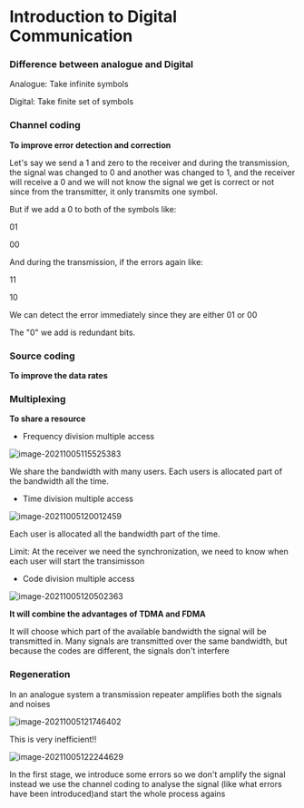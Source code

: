 # Introduction to Digital Communication

### Difference between analogue and Digital

Analogue: Take infinite symbols

Digital: Take finite set of symbols



### Channel coding

**To improve error detection and correction**

Let's say we send a 1 and zero to the receiver and during the transmission, the signal was changed to 0 and another was changed to 1, and the receiver will receive a 0 and we will not know the signal we get is correct or not since from the transmitter, it only transmits one symbol.



But if we add a 0 to both of the symbols like:

  01 

  00



And during the transmission, if the errors again like:

11

10

We can detect the error immediately since they are either  01 or 00

The "0" we add is redundant bits.



### Source coding

**To improve the data rates**



### Multiplexing

**To share a resource**

- Frequency division multiple access

![image-20211005115525383](C:\Users\elc20yl\AppData\Roaming\Typora\typora-user-images\image-20211005115525383.png)

 We share the bandwidth with many users. Each users is allocated part of the bandwidth all the time.



-   Time division multiple access

![image-20211005120012459](C:\Users\elc20yl\AppData\Roaming\Typora\typora-user-images\image-20211005120012459.png)

Each user is allocated all the bandwidth part of the time.

Limit: At the receiver we need the synchronization, we need to know when each user will start the transimisson



- Code division multiple access

![image-20211005120502363](C:\Users\elc20yl\AppData\Roaming\Typora\typora-user-images\image-20211005120502363.png)

**It will combine the advantages of TDMA and FDMA**

It will choose which part of the available bandwidth the signal will be transmitted in. Many signals are transmitted over the same bandwidth, but because the codes are different, the signals don't interfere



### Regeneration

In  an analogue system  a transmission repeater amplifies both the signals and noises

![image-20211005121746402](C:\Users\elc20yl\AppData\Roaming\Typora\typora-user-images\image-20211005121746402.png)

This is very inefficient!!

![image-20211005122244629](C:\Users\elc20yl\AppData\Roaming\Typora\typora-user-images\image-20211005122244629.png)

In the first stage, we introduce some errors so we don't amplify the signal instead we use the  channel coding to analyse the signal (like what errors have been introduced)and start the whole process agains